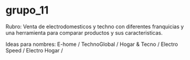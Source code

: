 # grupo_11

Rubro: Venta de electrodomesticos y techno con diferentes franquicias y una herramienta para comparar productos y sus caracteristicas.

Ideas para nombres: E-home / TechnoGlobal / Hogar & Tecno / Electro Speed / Electro Hogar / 

